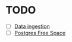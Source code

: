 # TODO

- [ ] [Data ingestion](https://github.com/okzapradhana/data-engineering-zoomcamp/blob/main/01-docker-terraform/ingestion.py)
- [ ] [Postgres Free Space](https://dba.stackexchange.com/questions/19182/freeing-disk-space-after-dropped-database)

